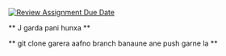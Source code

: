 [![Review Assignment Due Date](https://classroom.github.com/assets/deadline-readme-button-22041afd0340ce965d47ae6ef1cefeee28c7c493a6346c4f15d667ab976d596c.svg)](https://classroom.github.com/a/trwb_8GS)


** J garda pani hunxa **

** git clone garera  aafno branch banaune ane push garne la **

